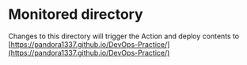 # Monitored directory
Changes to this directory will trigger the Action and deploy contents to [https://pandora1337.github.io/DevOps-Practice/](https://pandora1337.github.io/DevOps-Practice/)
